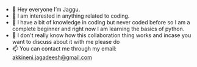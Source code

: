- 👋 Hey everyone I’m Jaggu.
- 👀 I am interested in anything related to coding.
- 🌱 I have a bit of knowledge in coding but never coded before so I am a complete beginner and right now I am learning the basics of python.
- 💞️ I don't really know how this collaboration thing works and incase you want to discuss about it with me please do
- 📫 You can contact me through my email: akkineni.jagadeesh@gmail.com


